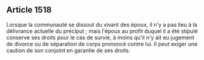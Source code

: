 Article 1518
----
Lorsque la communauté se dissout du vivant des époux, il n'y a pas lieu à la
délivrance actuelle du préciput ; mais l'époux au profit duquel il a été stipulé
conserve ses droits pour le cas de survie, à moins qu'il n'y ait eu jugement de
divorce ou de séparation de corps prononcé contre lui. Il peut exiger une
caution de son conjoint en garantie de ses droits.
